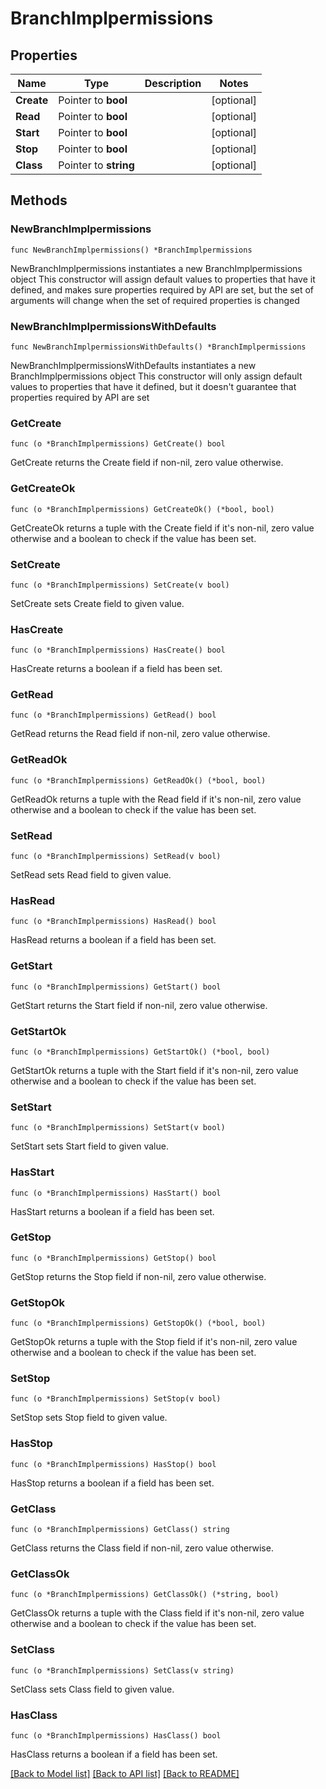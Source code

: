 # BranchImplpermissions

## Properties

Name | Type | Description | Notes
------------ | ------------- | ------------- | -------------
**Create** | Pointer to **bool** |  | [optional] 
**Read** | Pointer to **bool** |  | [optional] 
**Start** | Pointer to **bool** |  | [optional] 
**Stop** | Pointer to **bool** |  | [optional] 
**Class** | Pointer to **string** |  | [optional] 

## Methods

### NewBranchImplpermissions

`func NewBranchImplpermissions() *BranchImplpermissions`

NewBranchImplpermissions instantiates a new BranchImplpermissions object
This constructor will assign default values to properties that have it defined,
and makes sure properties required by API are set, but the set of arguments
will change when the set of required properties is changed

### NewBranchImplpermissionsWithDefaults

`func NewBranchImplpermissionsWithDefaults() *BranchImplpermissions`

NewBranchImplpermissionsWithDefaults instantiates a new BranchImplpermissions object
This constructor will only assign default values to properties that have it defined,
but it doesn't guarantee that properties required by API are set

### GetCreate

`func (o *BranchImplpermissions) GetCreate() bool`

GetCreate returns the Create field if non-nil, zero value otherwise.

### GetCreateOk

`func (o *BranchImplpermissions) GetCreateOk() (*bool, bool)`

GetCreateOk returns a tuple with the Create field if it's non-nil, zero value otherwise
and a boolean to check if the value has been set.

### SetCreate

`func (o *BranchImplpermissions) SetCreate(v bool)`

SetCreate sets Create field to given value.

### HasCreate

`func (o *BranchImplpermissions) HasCreate() bool`

HasCreate returns a boolean if a field has been set.

### GetRead

`func (o *BranchImplpermissions) GetRead() bool`

GetRead returns the Read field if non-nil, zero value otherwise.

### GetReadOk

`func (o *BranchImplpermissions) GetReadOk() (*bool, bool)`

GetReadOk returns a tuple with the Read field if it's non-nil, zero value otherwise
and a boolean to check if the value has been set.

### SetRead

`func (o *BranchImplpermissions) SetRead(v bool)`

SetRead sets Read field to given value.

### HasRead

`func (o *BranchImplpermissions) HasRead() bool`

HasRead returns a boolean if a field has been set.

### GetStart

`func (o *BranchImplpermissions) GetStart() bool`

GetStart returns the Start field if non-nil, zero value otherwise.

### GetStartOk

`func (o *BranchImplpermissions) GetStartOk() (*bool, bool)`

GetStartOk returns a tuple with the Start field if it's non-nil, zero value otherwise
and a boolean to check if the value has been set.

### SetStart

`func (o *BranchImplpermissions) SetStart(v bool)`

SetStart sets Start field to given value.

### HasStart

`func (o *BranchImplpermissions) HasStart() bool`

HasStart returns a boolean if a field has been set.

### GetStop

`func (o *BranchImplpermissions) GetStop() bool`

GetStop returns the Stop field if non-nil, zero value otherwise.

### GetStopOk

`func (o *BranchImplpermissions) GetStopOk() (*bool, bool)`

GetStopOk returns a tuple with the Stop field if it's non-nil, zero value otherwise
and a boolean to check if the value has been set.

### SetStop

`func (o *BranchImplpermissions) SetStop(v bool)`

SetStop sets Stop field to given value.

### HasStop

`func (o *BranchImplpermissions) HasStop() bool`

HasStop returns a boolean if a field has been set.

### GetClass

`func (o *BranchImplpermissions) GetClass() string`

GetClass returns the Class field if non-nil, zero value otherwise.

### GetClassOk

`func (o *BranchImplpermissions) GetClassOk() (*string, bool)`

GetClassOk returns a tuple with the Class field if it's non-nil, zero value otherwise
and a boolean to check if the value has been set.

### SetClass

`func (o *BranchImplpermissions) SetClass(v string)`

SetClass sets Class field to given value.

### HasClass

`func (o *BranchImplpermissions) HasClass() bool`

HasClass returns a boolean if a field has been set.


[[Back to Model list]](../README.md#documentation-for-models) [[Back to API list]](../README.md#documentation-for-api-endpoints) [[Back to README]](../README.md)



